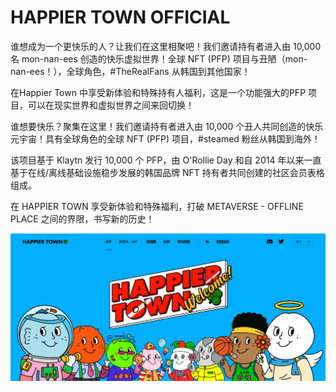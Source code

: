 # HAPPIER TOWN OFFICIAL

谁想成为一个更快乐的人？让我们在这里相聚吧！我们邀请持有者进入由 10,000 名 mon-nan-ees 创造的快乐虚拟世界！全球 NFT (PFP) 项目与丑陋（mon-nan-ees！），全球角色，#TheRealFans 从韩国到其他国家！

在Happier Town 中享受新体验和特殊持有人福利，这是一个功能强大的PFP 项目，可以在现实世界和虚拟世界之间来回切换！

谁想要快乐？聚集在这里！我们邀请持有者进入由 10,000 个丑人共同创造的快乐元宇宙！具有全球角色的全球 NFT (PFP) 项目，#steamed 粉丝从韩国到海外！

该项目基于 Klaytn 发行 10,000 个 PFP，由 O'Rollie Day 和自 2014 年以来一直基于在线/离线基础设施稳步发展的韩国品牌 NFT 持有者共同创建的社区会员表格组成。

在 HAPPIER TOWN 享受新体验和特殊福利，打破 METAVERSE - OFFLINE PLACE 之间的界限，书写新的历史！

![nft](34132_new.png)
